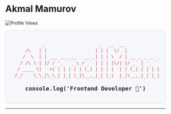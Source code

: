 # Akmal Mamurov

![Profile Views](https://komarev.com/ghpvc/?username=akmalmamurov-2&label=Profile%20views&color=0e75b6&style=flat)

<div align="center" style="font-family: 'Courier New', Courier, monospace; color: #0e75b6; background: #f5f7fa; padding: 20px; border-radius: 10px; border: 1px solid #ddd;">
<pre style="font-size: 14px; line-height: 1.4em; color: #dc3545;">
<span style="color: #dc3545;">           _                    _   __  __                                  __  __ </span>
<span style="color: #dc3545;">     /\   | |                  | | |  \/  |                                / _|/ _|</span>
<span style="color: #dc3545;">    /  \  | | ___ __ ___   __ _| | | \  / | __ _ _ __ ___  _   _ _ __ ___ | |_| |_ </span>
<span style="color: #dc3545;">   / /\ \ | |/ / '_ ` _ \ / _` | | | |\/| |/ _` | '_ ` _ \| | | | '__/ _ \|  _|  _|</span>
<span style="color: #dc3545;">  / ____ \|   <| | | | | | (_| | | | |  | | (_| | | | | | | |_| | | | (_) | | | |  </span>
<span style="color: #dc3545;"> /_/    \_\_|\_\_| |_| |_|\__,_|_| |_|  |_|\__,_|_| |_| |_|\__,_|_|  \___/|_| |_|  </span>
</pre>


  <h2 style="margin-top: 20px;">
    <code style="color: #212529; font-size: 18px;">console.log('Frontend Developer 🚀')</code>
  </h2>
</div>

---
